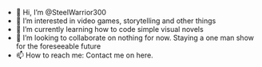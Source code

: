 - 👋 Hi, I’m @SteelWarrior300
- 👀 I’m interested in video games, storytelling and other things
- 🌱 I’m currently learning how to code simple visual novels
- 💞️ I’m looking to collaborate on nothing for now. Staying a one man show for the foreseeable future
- 📫 How to reach me: Contact me on here.

<!---
SteelWarrior300/SteelWarrior300 is a ✨ special ✨ repository because its `README.md` (this file) appears on your GitHub profile.
You can click the Preview link to take a look at your changes.
--->
